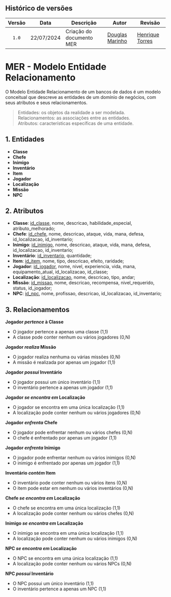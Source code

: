 ## Histórico de versões


| Versão |    Data    | Descrição                                      | Autor                                               | Revisão                                                      |
| :----: | :--------: | ---------------------------------------------- | --------------------------------------------------- | ------------------------------------------------------------ |
| `1.0`  | 22/07/2024 | Criação do documento MER             | [Douglas Marinho](https://github.com/M4RINH0)   | [Henrique Torres](https://github.com/henriqtorresl)          |



# MER - Modelo Entidade Relacionamento

O Modelo Entidade Relacionamento de um bancos de dados é um modelo conceitual que descreve as entidades de um domínio de negócios, com seus atributos e seus relacionamentos.

> Entidades: os objetos da realidade a ser modelada.<br>
> Relacionamentos: as associações entre as entidades.<br>
> Atributos: características específicas de uma entidade.<br>

## 1. Entidades

- **Classe**
- **Chefe**
- **Inimigo**
- **Inventário**
- **Item**
- **Jogador**
- **Localização**
- **Missão**
- **NPC**

## 2. Atributos

- **Classe**: <ins>id_classe</ins>, nome, descricao, habilidade_especial, atributo_melhorado;
- **Chefe**: <ins>id_chefe</ins>, nome, descricao, ataque, vida, mana, defesa, id_localizacao, id_inventario;
- **Inimigo**: <ins>id_inimigo</ins>, nome, descricao, ataque, vida, mana, defesa, id_localizacao, id_inventario;
- **Inventário**: <ins>id_inventario</ins>, quantidade;
- **Item**: <ins>id_item</ins>, nome, tipo, descricao, efeito, raridade;
- **Jogador**: <ins>id_jogador</ins>, nome, nivel, experiencia, vida, mana, equipamento_atual, id_localizacao, id_classe;
- **Localização**: <ins>id_localizacao</ins>, nome, descricao, tipo, andar;
- **Missão**: <ins>id_missao</ins>, nome, descricao, recompensa, nivel_requerido, status, id_jogador;
- **NPC**: <ins>id_npc</ins>, nome, profissao, descricao, id_localizacao, id_inventario;

## 3. Relacionamentos

**Jogador _pertence_ à Classe**

- O jogador pertence a apenas uma classe (1,1)
- A classe pode conter nenhum ou vários jogadores (0,N)

**Jogador _realiza_ Missão**

- O jogador realiza nenhuma ou várias missões (0,N)
- A missão é realizada por apenas um jogador (1,1)

**Jogador _possui_ Inventário**

- O jogador possui um único inventário (1,1)
- O inventário pertence a apenas um jogador (1,1)

**Jogador _se encontra em_ Localização**

- O jogador se encontra em uma única localização (1,1)
- A localização pode conter nenhum ou vários jogadores (0,N)

**Jogador _enfrenta_ Chefe**

- O jogador pode enfrentar nenhum ou vários chefes (0,N)
- O chefe é enfrentado por apenas um jogador (1,1)

**Jogador _enfrenta_ Inimigo**

- O jogador pode enfrentar nenhum ou vários inimigos (0,N)
- O inimigo é enfrentado por apenas um jogador (1,1)

**Inventário _contém_ Item**

- O inventário pode conter nenhum ou vários itens (0,N)
- O item pode estar em nenhum ou vários inventários (0,N)

**Chefe _se encontra em_ Localização**

- O chefe se encontra em uma única localização (1,1)
- A localização pode conter nenhum ou vários chefes (0,N)

**Inimigo _se encontra em_ Localização**

- O inimigo se encontra em uma única localização (1,1)
- A localização pode conter nenhum ou vários inimigos (0,N)

**NPC _se encontra em_ Localização**

- O NPC se encontra em uma única localização (1,1)
- A localização pode conter nenhum ou vários NPCs (0,N)

**NPC _possui_ Inventário**

- O NPC possui um único inventário (1,1)
- O inventário pertence a apenas um NPC (1,1)
